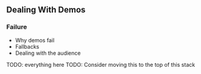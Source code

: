## Dealing With Demos

### Failure

* Why demos fail
* Fallbacks
* Dealing with the audience

TODO: everything here
TODO: Consider moving this to the top of this stack

